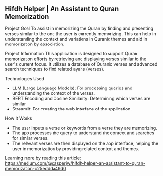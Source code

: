 ## Hifdh Helper | An Assistant to Quran Memorization

Project Goal
To assist in memorizing the Quran by finding and presenting verses similar to the one the user is currently memorizing. This can help in understanding the context and variations in Quranic themes and aid in memorization by association.

Project Information
This application is designed to support Quran memorization efforts by retrieving and displaying verses similar to the user's current focus. It utilizes a database of Quranic verses and advanced search techniques to find related ayahs (verses).

Technologies Used
- LLM (Large Language Models): For processing queries and understanding the context of the verses.
- BERT Encoding and Cosine Similarity: Determining which verses are similar
- Streamlit: For creating the web interface of the application.

How it Works
- The user inputs a verse or keywords from a verse they are memorizing.
- The app processes the query to understand the context and searches for similar verses.
- The relevant verses are then displayed on the app interface, helping the user in memorization by providing related context and themes.

Learning more by reading this article: https://medium.com/@gasperjw/hifdh-helper-an-assistant-to-quran-memorization-c25eddda49d0
